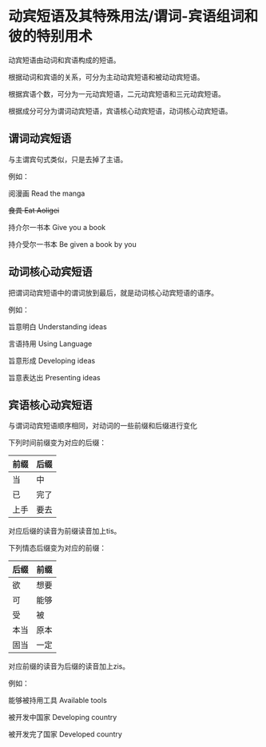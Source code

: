 # 动宾短语及其特殊用法/谓词-宾语组词和彼的特别用术

动宾短语由动词和宾语构成的短语。

根据动词和宾语的关系，可分为主动动宾短语和被动动宾短语。

根据宾语个数，可分为一元动宾短语，二元动宾短语和三元动宾短语。

根据成分可分为谓词动宾短语，宾语核心动宾短语，动词核心动宾短语。

## 谓词动宾短语

与主谓宾句式类似，只是去掉了主语。

例如：

阅漫画  Read the manga

<del>食粪  Eat Aoligei</del>

持介尔一书本  Give you a book

持介受尔一书本  Be given a book by you

## 动词核心动宾短语

把谓词动宾短语中的谓词放到最后，就是动词核心动宾短语的语序。

例如：

旨意明白  Understanding ideas

言语持用  Using Language

旨意形成  Developing ideas

旨意表达出  Presenting ideas

## 宾语核心动宾短语

与谓词动宾短语顺序相同，对动词的一些前缀和后缀进行变化

下列时间前缀变为对应的后缀：

|前缀|后缀|
|-|-|
|当|中|
|已|完了|
|上手|要去|

对应后缀的读音为前缀读音加上tis。

下列情态后缀变为对应的前缀：

|后缀|前缀|
|-|-|
|欲|想要|
|可|能够|
|受|被|
|本当|原本|
|固当|一定|

对应前缀的读音为后缀的读音加上zis。

例如：

能够被持用工具  Available tools

被开发中国家  Developing country

被开发完了国家  Developed country